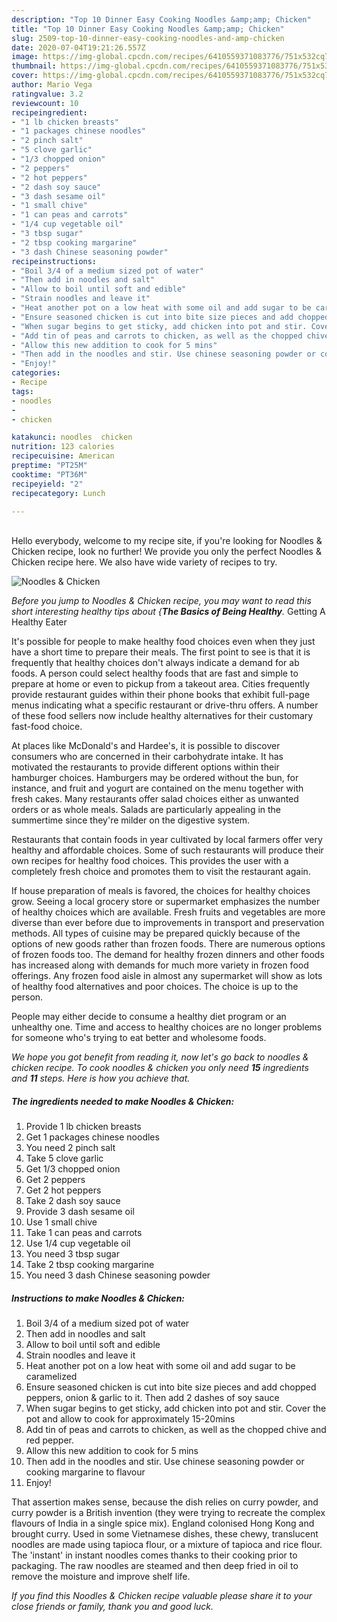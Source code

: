 ```yaml
---
description: "Top 10 Dinner Easy Cooking Noodles &amp;amp; Chicken"
title: "Top 10 Dinner Easy Cooking Noodles &amp;amp; Chicken"
slug: 2509-top-10-dinner-easy-cooking-noodles-and-amp-chicken
date: 2020-07-04T19:21:26.557Z
image: https://img-global.cpcdn.com/recipes/6410559371083776/751x532cq70/noodles-chicken-recipe-main-photo.jpg
thumbnail: https://img-global.cpcdn.com/recipes/6410559371083776/751x532cq70/noodles-chicken-recipe-main-photo.jpg
cover: https://img-global.cpcdn.com/recipes/6410559371083776/751x532cq70/noodles-chicken-recipe-main-photo.jpg
author: Mario Vega
ratingvalue: 3.2
reviewcount: 10
recipeingredient:
- "1 lb chicken breasts"
- "1 packages chinese noodles"
- "2 pinch salt"
- "5 clove garlic"
- "1/3 chopped onion"
- "2 peppers"
- "2 hot peppers"
- "2 dash soy sauce"
- "3 dash sesame oil"
- "1 small chive"
- "1 can peas and carrots"
- "1/4 cup vegetable oil"
- "3 tbsp sugar"
- "2 tbsp cooking margarine"
- "3 dash Chinese seasoning powder"
recipeinstructions:
- "Boil 3/4 of a medium sized pot of water"
- "Then add in noodles and salt"
- "Allow to boil until soft and edible"
- "Strain noodles and leave it"
- "Heat another pot on a low heat with some oil and add sugar to be caramelized"
- "Ensure seasoned chicken is cut into bite size pieces and add chopped peppers, onion &amp; garlic to it. Then add 2 dashes of soy sauce"
- "When sugar begins to get sticky, add chicken into pot and stir. Cover the pot and allow to cook for approximately 15-20mins"
- "Add tin of peas and carrots to chicken, as well as the chopped chive and red pepper."
- "Allow this new addition to cook for 5 mins"
- "Then add in the noodles and stir. Use chinese seasoning powder or cooking margarine to flavour"
- "Enjoy!"
categories:
- Recipe
tags:
- noodles
- 
- chicken

katakunci: noodles  chicken 
nutrition: 123 calories
recipecuisine: American
preptime: "PT25M"
cooktime: "PT36M"
recipeyield: "2"
recipecategory: Lunch

---
```

<br>
Hello everybody, welcome to my recipe site, if you're looking for Noodles &amp; Chicken recipe, look no further! We provide you only the perfect Noodles &amp; Chicken recipe here. We also have wide variety of recipes to try.
<br>


![Noodles &amp; Chicken](https://img-global.cpcdn.com/recipes/6410559371083776/751x532cq70/noodles-chicken-recipe-main-photo.jpg)

<i>Before you jump to Noodles &amp; Chicken recipe, you may want to read this short interesting healthy tips about {<strong>The Basics of Being Healthy</strong>.</i>
Getting A Healthy Eater

It's possible for people to make healthy food choices even when they just have a short time to prepare their meals. The first point to see is that it is frequently that healthy choices don't always indicate a demand for ab foods. A person could select healthy foods that are fast and simple to prepare at home or even to pickup from a takeout area. Cities frequently provide restaurant guides within their phone books that exhibit full-page menus indicating what a specific restaurant or drive-thru offers. A number of these food sellers now include healthy alternatives for their customary fast-food choice.

At places like McDonald's and Hardee's, it is possible to discover consumers who are concerned in their carbohydrate intake.  It has motivated the restaurants to provide different options within their hamburger choices. Hamburgers may be ordered without the bun, for instance, and fruit and yogurt are contained on the menu together with fresh cakes. Many restaurants offer salad choices either as unwanted orders or as whole meals.  Salads are particularly appealing in the summertime since they're milder on the digestive system.

Restaurants that contain foods in year cultivated by local farmers offer very healthy and affordable choices. Some of such restaurants will produce their own recipes for healthy food choices.  This provides the user with a completely fresh choice and promotes them to visit the restaurant again.

If house preparation of meals is favored, the choices for healthy choices grow. Seeing a local grocery store or supermarket emphasizes the number of healthy choices which are available. Fresh fruits and vegetables are more diverse than ever before due to improvements in transport and preservation methods.  All types of cuisine may be prepared quickly because of the options of new goods rather than frozen foods. There are numerous options of frozen foods too. The demand for healthy frozen dinners and other foods has increased along with demands for much more variety in frozen food offerings. Any frozen food aisle in almost any supermarket will show as lots of healthy food alternatives and poor choices. The choice is up to the person.

People may either decide to consume a healthy diet program or an unhealthy one. Time and access to healthy choices are no longer problems for someone who's trying to eat better and wholesome foods.


<i>We hope you got benefit from reading it, now let's go back to noodles &amp; chicken recipe. To cook noodles &amp; chicken you only need <strong>15</strong> ingredients and <strong>11</strong> steps. Here is how you achieve that.
</i>

##### The ingredients needed to make Noodles &amp; Chicken:

1. Provide 1 lb chicken breasts
1. Get 1 packages chinese noodles
1. You need 2 pinch salt
1. Take 5 clove garlic
1. Get 1/3 chopped onion
1. Get 2 peppers
1. Get 2 hot peppers
1. Take 2 dash soy sauce
1. Provide 3 dash sesame oil
1. Use 1 small chive
1. Take 1 can peas and carrots
1. Use 1/4 cup vegetable oil
1. You need 3 tbsp sugar
1. Take 2 tbsp cooking margarine
1. You need 3 dash Chinese seasoning powder


##### Instructions to make Noodles &amp; Chicken:

1. Boil 3/4 of a medium sized pot of water
1. Then add in noodles and salt
1. Allow to boil until soft and edible
1. Strain noodles and leave it
1. Heat another pot on a low heat with some oil and add sugar to be caramelized
1. Ensure seasoned chicken is cut into bite size pieces and add chopped peppers, onion &amp; garlic to it. Then add 2 dashes of soy sauce
1. When sugar begins to get sticky, add chicken into pot and stir. Cover the pot and allow to cook for approximately 15-20mins
1. Add tin of peas and carrots to chicken, as well as the chopped chive and red pepper.
1. Allow this new addition to cook for 5 mins
1. Then add in the noodles and stir. Use chinese seasoning powder or cooking margarine to flavour
1. Enjoy!


That assertion makes sense, because the dish relies on curry powder, and curry powder is a British invention (they were trying to recreate the complex flavours of India in a single spice mix). England colonised Hong Kong and brought curry. Used in some Vietnamese dishes, these chewy, translucent noodles are made using tapioca flour, or a mixture of tapioca and rice flour. The &#39;instant&#39; in instant noodles comes thanks to their cooking prior to packaging. The raw noodles are steamed and then deep fried in oil to remove the moisture and improve shelf life. 

<i>If you find this Noodles &amp; Chicken recipe valuable please share it to your close friends or family, thank you and good luck.</i>
